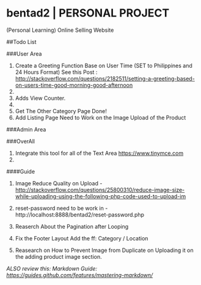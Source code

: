 # bentad2 | PERSONAL PROJECT
(Personal Learning) Online Selling Website


##Todo List

###User Area
1. Create a Greeting Function Base on User Time (SET to Philippines and 24 Hours Format)
See this Post : http://stackoverflow.com/questions/2182511/setting-a-greeting-based-on-users-time-good-morning-good-afternoon
2. 
3. Adds View Counter.
4. 
5. Get The Other Category Page Done!
6. Add Listing Page Need to Work on the Image Upload of the Product

###Admin Area




###OverAll
1. Integrate this tool for all of the Text Area
https://www.tinymce.com
2.




####Guide
1. Image Reduce Quality on Upload - http://stackoverflow.com/questions/25800310/reduce-image-size-while-uploading-using-the-following-php-code-used-to-upload-im

2. reset-password need to be work in - http://localhost:8888/bentad2/reset-password.php

3. Reaserch About the Pagination after Looping
4. Fix the Footer Layout
Add the ff: Category / Location

4. Reasearch on How to Prevent Image from Duplicate on Uploading it on the adding product image section.




*ALSO review this: Markdown Guide: https://guides.github.com/features/mastering-markdown/*
